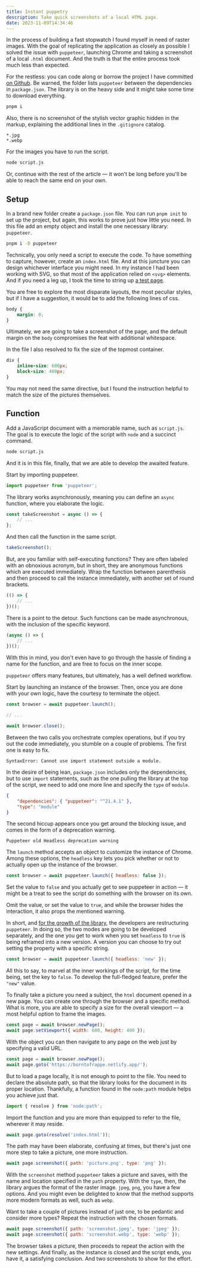 ```yaml
---
title: Instant puppetry
description: Take quick screenshots of a local HTML page.
date: 2023-11-09T14:34:46
---
```


In the process of building a fast stopwatch I found myself in need of raster images. With the goal of replicating the application as closely as possible I solved the issue with `puppeteer`, launching Chrome and taking a screenshot of a local `.html` document. And the truth is that the entire process took much less than expected.

For the restless: you can code along or borrow the project I have committed [on Github](https://github.com/borntofrappe/utils/tree/main/puppeteer-screenshots). Be warned, the folder lists `puppeteer` between the dependencies in `package.json`. The library is on the heavy side and it might take some time to download everything.

```bash
pnpm i
```

Also, there is no screenshot of the stylish vector graphic hidden in the markup, explaining the additional lines in the `.gitignore` catalog.

```gitignore
*.jpg
*.webp
```

For the images you have to run the script.

```bash
node script.js
```

Or, continue with the rest of the article — it won't be long before you'll be able to reach the same end on your own.

## Setup

In a brand new folder create a `package.json` file. You can run `pnpm init` to set up the project, but again, this works to prove just how little you need. In this file add an empty object and install the one necessary library: `puppeteer`.

```bash
pnpm i -D puppeteer
```

Technically, you only need a script to execute the code. To have something to capture, however, create an `index.html` file. And at this juncture you can design whichever interface you might need. In my instance I had been working with SVG, so that most of the application relied on `<svg>` elements. And if you need a leg up, I took the time to string up [a test page](https://github.com/borntofrappe/utils/blob/main/puppeteer-screenshots/index.html).

You are free to explore the most disparate layouts, the most peculiar styles, but if I have a suggestion, it would be to add the following lines of css.

```css
body {
	margin: 0;
}
```

Ultimately, we are going to take a screenshot of the page, and the default margin on the `body` compromises the feat with additional whitespace.

In the file I also resolved to fix the size of the topmost container.

```css
div {
	inline-size: 600px;
	block-size: 400px;
}
```

You may not need the same directive, but I found the instruction helpful to match the size of the pictures themselves.

## Function

Add a JavaScript document with a memorable name, such as `script.js`. The goal is to execute the logic of the script with `node` and a succinct command.

```bash
node script.js
```

And it is in this file, finally, that we are able to develop the awaited feature.

Start by importing puppeteer.

```js
import puppeteer from 'puppeteer';
```

The library works asynchronously, meaning you can define an `async` function, where you elaborate the logic.

```js
const takeScreenshot = async () => {
	// ...
};
```

And then call the function in the same script.

```js
takeScreenshot();
```

But, are you familiar with self-executing functions? They are often labeled with an obnoxious acronym, but in short, they are anonymous functions which are executed immediately. Wrap the function between parenthesis and then proceed to call the instance immediately, with another set of round brackets.

```js
(() => {
	// ...
})();
```

There is a point to the detour. Such functions can be made asynchronous, with the inclusion of the specific keyword.

```js
(async () => {
	// ...
})();
```

With this in mind, you don't even have to go through the hassle of finding a name for the function, and are free to focus on the inner scope.

`puppeteer` offers many features, but ultimately, has a well defined workflow.

Start by launching an instance of the browser. Then, once you are done with your own logic, have the courtesy to terminate the object.

```js
const browser = await puppeteer.launch();

// ...

await browser.close();
```

Between the two calls you orchestrate complex operations, but if you try out the code immediately, you stumble on a couple of problems. The first one is easy to fix.

```text
SyntaxError: Cannot use import statement outside a module.
```

In the desire of being lean, `package.json` includes only the dependencies, but to use `import` statements, such as the one pulling the library at the top of the script, we need to add one more line and specify the `type` of `module`.

```json
{
	"dependencies": { "puppeteer": "^21.4.1" },
	"type": "module"
}
```

The second hiccup appears once you get around the blocking issue, and comes in the form of a deprecation warning.

```text
Puppeteer old Headless deprecation warning
```

The `launch` method accepts an object to customize the instance of Chrome. Among these options, the `headless` key lets you pick whether or not to actually open up the instance of the browser.

```js
const browser = await puppeteer.launch({ headless: false });
```

Set the value to `false` and you actually get to see puppeteer in action — it might be a treat to see the script do something with the browser on its own.

Omit the value, or set the value to `true`, and while the browser hides the interaction, it also props the mentioned warning.

In short, and [for the growth of the library](https://developer.chrome.com/articles/new-headless/), the developers are restructuring `puppeteer`. In doing so, the two modes are going to be developed separately, and the one you get to work when you set `headless` to `true` is being reframed into a new version. A version you can choose to try out setting the property with a specific string.

```js
const browser = await puppeteer.launch({ headless: 'new' });
```

All this to say, to marvel at the inner workings of the script, for the time being, set the key to `false`. To develop the full-fledged feature, prefer the `"new"` value.

To finally take a picture you need a subject, the `html` document opened in a new page. You can create one through the browser and a specific method. What is more, you are able to specify a size for the overall viewport — a most helpful option to frame the images.

```js
const page = await browser.newPage();
await page.setViewport({ width: 600, height: 400 });
```

With the object you can then navigate to any page on the web just by specifying a valid URL.

```js
const page = await browser.newPage();
await page.goto('https://borntofrappe.netlify.app/');
```

But to load a page locally, it is not enough to point to the file. You need to declare the absolute path, so that the library looks for the document in its proper location. Thankfully, a function found in the `node:path` module helps you achieve just that.

```js
import { resolve } from 'node:path';
```

Import the function and you are more than equipped to refer to the file, wherever it may reside.

```js
await page.goto(resolve('index.html'));
```

The path may have been elaborate, confusing at times, but there's just one more step to take a picture, one more instruction.

```js
await page.screenshot({ path: 'picture.png', type: 'png' });
```

With the `screenshot` method `puppeteer` takes a picture and saves, with the name and location specified in the `path` property. With the `type`, then, the library argues the format of the raster image. `jpeg`, `png`, you have a few options. And you might even be delighted to know that the method supports more modern formats as well, such as `webp`.

Want to take a couple of pictures instead of just one, to be pedantic and consider more types? Repeat the instruction with the chosen formats.

```js
await page.screenshot({ path: 'screenshot.jpeg', type: 'jpeg' });
await page.screenshot({ path: 'screenshot.webp', type: 'webp' });
```

The browser takes a picture, then proceeds to repeat the action with the new settings. And finally, as the instance is closed and the script ends, you have it, a satisfying conclusion. And two screenshots to show for the effort.
